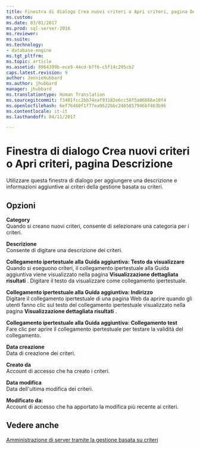 ```yaml
---
title: Finestra di dialogo Crea nuovi criteri o Apri criteri, pagina Descrizione | Microsoft Docs
ms.custom: 
ms.date: 03/01/2017
ms.prod: sql-server-2016
ms.reviewer: 
ms.suite: 
ms.technology:
- database-engine
ms.tgt_pltfrm: 
ms.topic: article
ms.assetid: 8964399b-ece9-44cd-b7f6-c5f14c295cb2
caps.latest.revision: 9
author: JennieHubbard
ms.author: jhubbard
manager: jhubbard
ms.translationtype: Human Translation
ms.sourcegitcommit: f3481fcc2bb74eaf93182e6cc58f5a06666e10f4
ms.openlocfilehash: 6ef76460f1f77ea9622bbc2465857946bf463b96
ms.contentlocale: it-it
ms.lasthandoff: 04/11/2017

---
```

# <a name="create-new-policy-or-open-policy-dialog-box-description-page"></a>Finestra di dialogo Crea nuovi criteri o Apri criteri, pagina Descrizione
  Utilizzare questa finestra di dialogo per aggiungere una descrizione e informazioni aggiuntive ai criteri della gestione basata su criteri.  
  
## <a name="options"></a>Opzioni  
 **Category**  
 Quando si creano nuovi criteri, consente di selezionare una categoria per i criteri.  
  
 **Descrizione**  
 Consente di digitare una descrizione dei criteri.  
  
 **Collegamento ipertestuale alla Guida aggiuntiva: Testo da visualizzare**  
 Quando si eseguono criteri, il collegamento ipertestuale alla Guida aggiuntiva viene visualizzato nella pagina **Visualizzazione dettagliata risultati** . Digitare il testo da visualizzare come collegamento ipertestuale.  
  
 **Collegamento ipertestuale alla Guida aggiuntiva: Indirizzo**  
 Digitare il collegamento ipertestuale di una pagina Web da aprire quando gli utenti fanno clic sul testo del collegamento ipertestuale visualizzato nella pagina **Visualizzazione dettagliata risultati** .  
  
 **Collegamento ipertestuale alla Guida aggiuntiva: Collegamento test**  
 Fare clic per aprire il collegamento ipertestuale per testare la validità del collegamento.  
  
 **Data creazione**  
 Data di creazione dei criteri.  
  
 **Creato da**  
 Account di accesso che ha creato i criteri.  
  
 **Data modifica**  
 Data dell'ultima modifica dei criteri.  
  
 **Modificato da:**  
 Account di accesso che ha apportato la modifica più recente ai criteri.  
  
## <a name="see-also"></a>Vedere anche  
 [Amministrazione di server tramite la gestione basata su criteri](../../relational-databases/policy-based-management/administer-servers-by-using-policy-based-management.md)  
  
  
